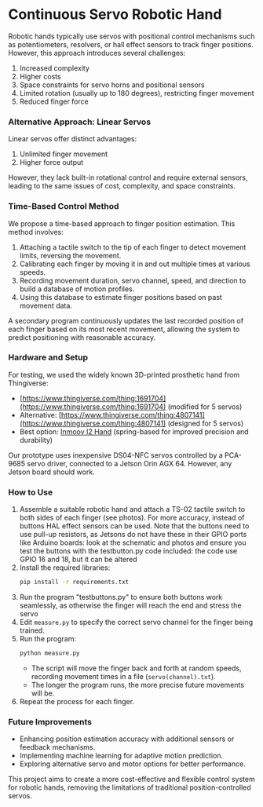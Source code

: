 # Continuous Servo Robotic Hand

Robotic hands typically use servos with positional control mechanisms such as potentiometers, resolvers, or hall effect sensors to track finger positions. However, this approach introduces several challenges:

1. Increased complexity
2. Higher costs
3. Space constraints for servo horns and positional sensors
4. Limited rotation (usually up to 180 degrees), restricting finger movement
5. Reduced finger force

### Alternative Approach: Linear Servos
Linear servos offer distinct advantages:

1. Unlimited finger movement
2. Higher force output

However, they lack built-in rotational control and require external sensors, leading to the same issues of cost, complexity, and space constraints.

### Time-Based Control Method
We propose a time-based approach to finger position estimation. This method involves:

1. Attaching a tactile switch to the tip of each finger to detect movement limits, reversing the movement.
2. Calibrating each finger by moving it in and out multiple times at various speeds.
3. Recording movement duration, servo channel, speed, and direction to build a database of motion profiles.
4. Using this database to estimate finger positions based on past movement data.

A secondary program continuously updates the last recorded position of each finger based on its most recent movement, allowing the system to predict positioning with reasonable accuracy.

### Hardware and Setup
For testing, we used the widely known 3D-printed prosthetic hand from Thingiverse:
- [https://www.thingiverse.com/thing:1691704](https://www.thingiverse.com/thing:1691704) (modified for 5 servos)
- Alternative: [https://www.thingiverse.com/thing:4807141](https://www.thingiverse.com/thing:4807141) (designed for 5 servos)
- Best option: [Inmoov I2 Hand](https://inmoov.fr/hand-i2/) (spring-based for improved precision and durability)

Our prototype uses inexpensive DS04-NFC servos controlled by a PCA-9685 servo driver, connected to a Jetson Orin AGX 64. However, any Jetson board should work.

### How to Use
1. Assemble a suitable robotic hand and attach a TS-02 tactile switch to both sides of each finger (see photos). For more accuracy, instead of buttons HAL effect sensors can be used. Note that the buttons need to use pull-up resistors, as Jetsons do not have these in their GPIO ports like Arduino boards: look at the schematic and photos and ensure you test the buttons with the testbutton.py code included: the code use GPIO 16 and 18, but it can be altered 
2. Install the required libraries:
   ```sh
   pip install -r requirements.txt
   ```
3. Run the program "testbuttons.py" to ensure both buttons work seamlessly, as otherwise the finger will reach the end and stress the servo
4. Edit `measure.py` to specify the correct servo channel for the finger being trained.
5. Run the program:
   ```sh
   python measure.py
   ```
   - The script will move the finger back and forth at random speeds, recording movement times in a file (`servo(channel).txt`).
   - The longer the program runs, the more precise future movements will be.
6. Repeat the process for each finger.

### Future Improvements
- Enhancing position estimation accuracy with additional sensors or feedback mechanisms.
- Implementing machine learning for adaptive motion prediction.
- Exploring alternative servo and motor options for better performance.

This project aims to create a more cost-effective and flexible control system for robotic hands, removing the limitations of traditional position-controlled servos.

